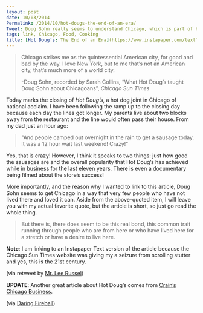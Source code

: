 ```yaml
---
layout: post
date: 10/03/2014
Permalink: /2014/10/hot-dougs-the-end-of-an-era/
Tweet: Doug Sohn really seems to understand Chicago, which is part of his success.
tags: link, Chicago, Food, Cooking
title: [Hot Doug’s: The End of an Era](https://www.instapaper.com/text?u=http://entertainment.suntimes.com/chicago-news/doug-sohn-chicago-hot-dougs/)
---
```


<blockquote>
  <p>Chicago strikes me as the quintessential American city, for good and bad by the way. I love New York, but to me that’s not an American city, that’s much more of a world city.</p>
  
  <p>-Doug Sohn, recorded by Sarah Collins, &#8220;What Hot Doug’s taught Doug Sohn about Chicagoans&#8221;, <em>Chicago Sun Times</em></p>
</blockquote>

<p>Today marks the closing of <em>Hot Doug&#8217;s</em>, a hot dog joint in Chicago of national acclaim. I have been following the ramp up to the closing day because each day the lines got longer. My parents live about two blocks away from the restaurant and the line would often pass their house. From my dad just an hour ago:</p>

<blockquote>
  <p>"And people camped out overnight in the rain to get a sausage today. It was a 12 hour wait last weekend! Crazy!"</p>
</blockquote>

<p>Yes, that is crazy! However, I think it speaks to two things: just how good the sausages are and the overall popularity that Hot Doug&#8217;s has achieved while in business for the last eleven years. There is even a documentary being filmed about the store&#8217;s success!</p>

<p>More importantly, and the reason why I wanted to link to this article, Doug Sohn seems to get Chicago in a way that very few people who have not lived there and loved it can. Aside from the above-quoted item, I will leave you with my actual favorite quote, but the article is short, so just go read the whole thing.</p>

<blockquote>
  <p>But there is, there does seem to be this real bond, this common trait running through people who are from here or who have lived here for a stretch or have a desire to live here.</p>
</blockquote>

<p><strong>Note</strong>: I am linking to an Instapaper Text version of the article because the Chicago Sun Times website was giving my a seizure from scrolling stutter and yes, this is the 21st century.</p>

<p>(via retweet by <a href="https://twitter.com/MrLeeRussell">Mr. Lee Russel</a>)</p>

<p><strong>UPDATE</strong>: Another great article about Hot Doug&#8217;s comes from <a href="http://www.chicagobusiness.com/article/20141003/OPINION/141009956#" title="Thanks, Doug: Your legacy will live on long after the last hot dog is served">Crain&#8217;s Chicago Business</a>.</p>

<p>(via <a href="http://daringfireball.net/linked/2014/10/03/hot-doug" title="‘A Decent Lunch at a Fair Price’">Daring Fireball</a>)</p>